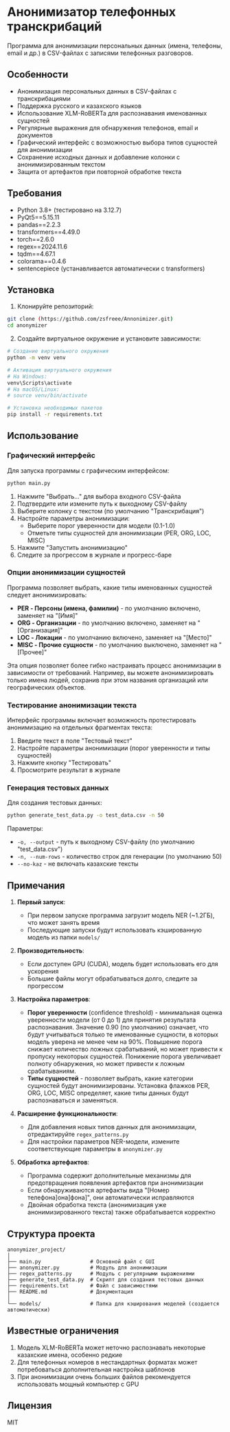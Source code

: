 # Анонимизатор телефонных транскрибаций

Программа для анонимизации персональных данных (имена, телефоны, email и др.) в CSV-файлах с записями телефонных разговоров.

## Особенности

- Анонимизация персональных данных в CSV-файлах с транскрибациями
- Поддержка русского и казахского языков
- Использование XLM-RoBERTa для распознавания именованных сущностей
- Регулярные выражения для обнаружения телефонов, email и документов
- Графический интерфейс с возможностью выбора типов сущностей для анонимизации
- Сохранение исходных данных и добавление колонки с анонимизированным текстом
- Защита от артефактов при повторной обработке текста

## Требования

- Python 3.8+ (тестировано на 3.12.7)
- PyQt5==5.15.11
- pandas==2.2.3
- transformers==4.49.0
- torch==2.6.0
- regex==2024.11.6
- tqdm==4.67.1
- colorama==0.4.6
- sentencepiece (устанавливается автоматически с transformers)

## Установка

1. Клонируйте репозиторий:

```bash
git clone (https://github.com/zsfreee/Annonimizer.git)
cd anonymizer
```

2. Создайте виртуальное окружение и установите зависимости:

```bash
# Создание виртуального окружения
python -m venv venv

# Активация виртуального окружения
# На Windows:
venv\Scripts\activate
# На macOS/Linux:
# source venv/bin/activate

# Установка необходимых пакетов
pip install -r requirements.txt
```

## Использование

### Графический интерфейс

Для запуска программы с графическим интерфейсом:

```bash
python main.py
```

1. Нажмите "Выбрать..." для выбора входного CSV-файла
2. Подтвердите или измените путь к выходному CSV-файлу
3. Выберите колонку с текстом (по умолчанию "Транскрибация")
4. Настройте параметры анонимизации:
   - Выберите порог уверенности для модели (0.1-1.0)
   - Отметьте типы сущностей для анонимизации (PER, ORG, LOC, MISC)
5. Нажмите "Запустить анонимизацию"
6. Следите за прогрессом в журнале и прогресс-баре

### Опции анонимизации сущностей

Программа позволяет выбрать, какие типы именованных сущностей следует анонимизировать:

- **PER - Персоны (имена, фамилии)** - по умолчанию включено, заменяет на "[Имя]"
- **ORG - Организации** - по умолчанию включено, заменяет на "[Организация]" 
- **LOC - Локации** - по умолчанию включено, заменяет на "[Место]"
- **MISC - Прочие сущности** - по умолчанию выключено, заменяет на "[Прочее]"

Эта опция позволяет более гибко настраивать процесс анонимизации в зависимости от требований. Например, вы можете анонимизировать только имена людей, сохранив при этом названия организаций или географических объектов.

### Тестирование анонимизации текста

Интерфейс программы включает возможность протестировать анонимизацию на отдельных фрагментах текста:

1. Введите текст в поле "Тестовый текст"
2. Настройте параметры анонимизации (порог уверенности и типы сущностей)
3. Нажмите кнопку "Тестировать"
4. Просмотрите результат в журнале

### Генерация тестовых данных

Для создания тестовых данных:

```bash
python generate_test_data.py -o test_data.csv -n 50
```

Параметры:
- `-o, --output` - путь к выходному CSV-файлу (по умолчанию "test_data.csv")
- `-n, --num-rows` - количество строк для генерации (по умолчанию 50)
- `--no-kaz` - не включать казахские тексты

## Примечания

1. **Первый запуск**:
   - При первом запуске программа загрузит модель NER (~1.2ГБ), что может занять время
   - Последующие запуски будут использовать кэшированную модель из папки `models/`

2. **Производительность**:
   - Если доступен GPU (CUDA), модель будет использовать его для ускорения
   - Большие файлы могут обрабатываться долго, следите за прогрессом

3. **Настройка параметров**:
   - **Порог уверенности** (confidence threshold) - минимальная оценка уверенности модели (от 0 до 1) для принятия результата распознавания. Значение 0.90 (по умолчанию) означает, что будут учитываться только те именованные сущности, в которых модель уверена не менее чем на 90%. Повышение порога снижает количество ложных срабатываний, но может привести к пропуску некоторых сущностей. Понижение порога увеличивает полноту обнаружения, но может привести к ложным срабатываниям.
   - **Типы сущностей** - позволяет выбрать, какие категории сущностей будут анонимизированы. Установка флажков PER, ORG, LOC, MISC определяет, какие типы данных будут распознаваться и заменяться.

4. **Расширение функциональности**:
   - Для добавления новых типов данных для анонимизации, отредактируйте `regex_patterns.py`
   - Для настройки параметров NER-модели, измените соответствующие параметры в `anonymizer.py`

5. **Обработка артефактов**:
   - Программа содержит дополнительные механизмы для предотвращения появления артефактов при анонимизации
   - Если обнаруживаются артефакты вида "[Номер телефона]она]фона]", они автоматически исправляются
   - Двойная обработка текста (анонимизация уже анонимизированного текста) также обрабатывается корректно

## Структура проекта

```
anonymizer_project/
│
├── main.py                # Основной файл с GUI
├── anonymizer.py          # Модуль для анонимизации
├── regex_patterns.py      # Модуль с регулярными выражениями
├── generate_test_data.py  # Скрипт для создания тестовых данных
├── requirements.txt       # Файл с зависимостями
├── README.md              # Документация
│
└── models/                # Папка для кэширования моделей (создается автоматически)
```

## Известные ограничения

1. Модель XLM-RoBERTa может неточно распознавать некоторые казахские имена, особенно редкие
2. Для телефонных номеров в нестандартных форматах может потребоваться дополнительная настройка шаблонов
3. При анонимизации очень больших файлов рекомендуется использовать мощный компьютер с GPU

## Лицензия

MIT
